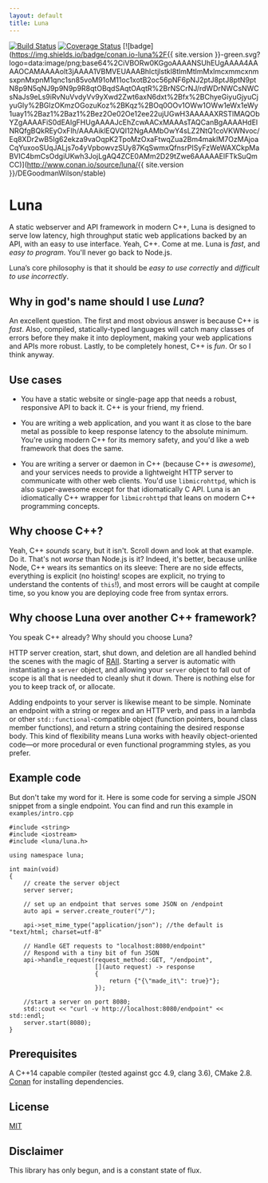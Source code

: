```yaml
---
layout: default
title: Luna
---
```


[![Build Status](https://travis-ci.org/DEGoodmanWilson/luna.svg?branch=master)](https://travis-ci.org/DEGoodmanWilson/luna)
[![Coverage Status](https://codecov.io/gh/DEGoodmanWilson/luna/branch/master/graph/badge.svg)](https://codecov.io/gh/DEGoodmanWilson/luna)
[![badge](https://img.shields.io/badge/conan.io-luna%2F{{ site.version }}-green.svg?logo=data:image/png;base64%2CiVBORw0KGgoAAAANSUhEUgAAAA4AAAAOCAMAAAAolt3jAAAA1VBMVEUAAABhlctjlstkl8tlmMtlmMxlmcxmmcxnmsxpnMxpnM1qnc1sn85voM91oM11oc1xotB2oc56pNF6pNJ2ptJ8ptJ8ptN9ptN8p9N5qNJ9p9N9p9R8qtOBqdSAqtOAqtR%2BrNSCrNJ/rdWDrNWCsNWCsNaJs9eLs9iRvNuVvdyVv9yXwd2Zwt6axN6dxt%2Bfx%2BChyeGiyuGjyuCjyuGly%2BGlzOKmzOGozuKoz%2BKqz%2BOq0OOv1OWw1OWw1eWx1eWy1uay1%2Baz1%2Baz1%2Bez2Oe02Oe12ee22ujUGwH3AAAAAXRSTlMAQObYZgAAAAFiS0dEAIgFHUgAAAAJcEhZcwAACxMAAAsTAQCanBgAAAAHdElNRQfgBQkREyOxFIh/AAAAiklEQVQI12NgAAMbOwY4sLZ2NtQ1coVKWNvoc/Eq8XDr2wB5Ig62ekza9vaOqpK2TpoMzOxaFtwqZua2Bm4makIM7OzMAjoaCqYuxooSUqJALjs7o4yVpbowvzSUy87KqSwmxQfnsrPISyFzWeWAXCkpMaBVIC4bmCsOdgiUKwh3JojLgAQ4ZCE0AMm2D29tZwe6AAAAAElFTkSuQmCC)](http://www.conan.io/source/luna/{{ site.version }}/DEGoodmanWilson/stable)

# Luna

A static webserver and API framework in modern C++, Luna is designed to serve low latency, high throughput static web applications backed by an API, with an easy to use interface. Yeah, C++. Come at me. Luna is _fast_, and _easy to program_. You'll never go back to Node.js.

Luna’s core philosophy is that it should be _easy to use correctly_ and _difficult to use incorrectly_.

## Why in god's name should I use _Luna_?

An excellent question. The first and most obvious answer is because C++ is _fast_. Also, compiled, statically-typed languages will catch many classes of errors before they make it into deployment, making your web applications and APIs more robust. Lastly, to be completely honest, C++ is _fun_. Or so I think anyway.

## Use cases

* You have a static website or single-page app that needs a robust, responsive API to back it. C++ is your friend, my friend.

* You are writing a web application, and you want it as close to the bare metal as possible to keep response latency to the absolute minimum. You're using modern C++ for its memory safety, and you'd like a web framework that does the same.

* You are writing a server or daemon in C++ (because C++ is _awesome_), and your services needs to provide a lightweight HTTP server to communicate with other web clients. You'd use `libmicrohttpd`, which is also super-awesome except for that idiomatically C API. Luna is an idiomatically C++ wrapper for `libmicrohttpd` that leans on modern C++ programming concepts.

## Why choose C++?

Yeah, C++ _sounds_ scary, but it isn't. Scroll down and look at that example. Do it. That's not _worse_ than Node.js is it? Indeed, it's better, because unlike Node, C++ wears its semantics on its sleeve: There are no side effects, everything is explicit (no hoisting! scopes are explicit, no trying to understand the contents of `this`!), and most errors will be caught at compile time, so you know you are deploying code free from syntax errors.  

## Why choose Luna over another C++ framework?

You speak C++ already? Why should you choose Luna?

HTTP server creation, start, shut down, and deletion are all handled behind the scenes with the magic of [RAII](https://en.wikipedia.org/wiki/Resource_Acquisition_Is_Initialization). Starting a server is automatic with instantiating a `server` object, and allowing your `server` object to fall out of scope is all that is needed to cleanly shut it down. There is nothing else for you to keep track of, or allocate.

Adding endpoints to your server is likewise meant to be simple. Nominate an endpoint with a string or regex and an HTTP verb, and pass in a lambda or other `std::functional`-compatible object (function pointers, bound class member functions), and return a string containing the desired response body. This kind of flexibility means Luna works with heavily object-oriented code—or more procedural or even functional programming styles, as you prefer.

## Example code

But don't take my word for it. Here is some code for serving a simple JSON snippet from a single endpoint. You can find and run this example in `examples/intro.cpp`

```
#include <string>
#include <iostream>
#include <luna/luna.h>

using namespace luna;

int main(void)
{
    // create the server object
    server server;

    // set up an endpoint that serves some JSON on /endpoint
    auto api = server.create_router("/");

    api->set_mime_type("application/json"); //the default is "text/html; charset=utf-8"

    // Handle GET requests to "localhost:8080/endpoint"
    // Respond with a tiny bit of fun JSON
    api->handle_request(request_method::GET, "/endpoint",
                        [](auto request) -> response
                        {
                            return {"{\"made_it\": true}"};
                        });

    //start a server on port 8080;
    std::cout << "curl -v http://localhost:8080/endpoint" << std::endl;
    server.start(8080);
}
```

## Prerequisites

A C++14 capable compiler (tested against gcc 4.9, clang 3.6), CMake 2.8. [Conan](https://www.conan.io) for installing dependencies.

## License

[MIT](https://github.com/DEGoodmanWilson/luna/blob/master/LICENSE)

## Disclaimer

This library has only begun, and is a constant state of flux.

